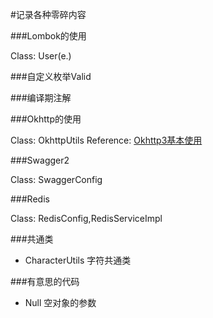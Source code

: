 #记录各种零碎内容

###Lombok的使用

Class: User(e.)

###自定义枚举Valid

###编译期注解

###Okhttp的使用

Class: OkhttpUtils
Reference: [Okhttp3基本使用](https://www.jianshu.com/p/da4a806e599b)

###Swagger2

Class: SwaggerConfig

###Redis

Class: RedisConfig,RedisServiceImpl

###共通类

* CharacterUtils 字符共通类

###有意思的代码

* Null 空对象的参数

